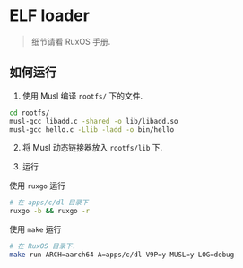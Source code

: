 # ELF loader

> 细节请看 RuxOS 手册.

## 如何运行

1. 使用 Musl 编译 `rootfs/` 下的文件.

```sh
cd rootfs/
musl-gcc libadd.c -shared -o lib/libadd.so
musl-gcc hello.c -Llib -ladd -o bin/hello
```

2. 将 Musl 动态链接器放入 `rootfs/lib` 下.

3. 运行

使用 `ruxgo` 运行

```sh
# 在 apps/c/dl 目录下
ruxgo -b && ruxgo -r
```

使用 `make` 运行

```sh
# 在 RuxOS 目录下.
make run ARCH=aarch64 A=apps/c/dl V9P=y MUSL=y LOG=debug
```
